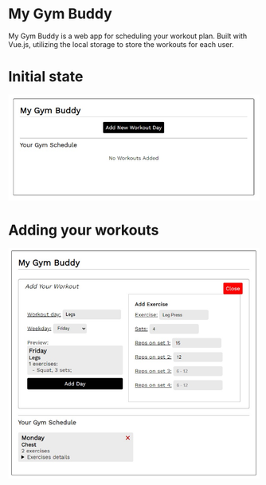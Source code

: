 # My Gym Buddy

My Gym Buddy is a web app for scheduling your workout plan. Built with Vue.js, utilizing the local storage to store the workouts for each user.

# Initial state
<img src="src/assets/prints/print1.jpg">

# Adding your workouts
<img src="src/assets/prints/print2.jpg">